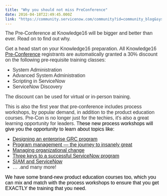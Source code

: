 ```yaml
---
title: "Why you should not miss PreConference"
date: 2016-04-18T22:49:45.000Z
link: "https://community.servicenow.com/community?id=community_blog&sys_id=fd6eeeaddbd0dbc01dcaf3231f96195c"
---
```

<p><span style="color: #303030; font-family: arial, helvetica, sans-serif; font-size: 12pt;">The Pre-Conference at Knowledge16 will be bigger and better than ever. Read on to find out why.</span></p><p></p><p style="color: #000000; font-family: Calibri, sans-serif;"><span style="font-family: arial, helvetica, sans-serif; color: #303030; font-size: 12pt;">Get a head start on your Knowledge16 preparation. All Knowledge16 <a title="owledge.servicenow.com/pre-con-training-course.html" href="http://knowledge.servicenow.com/pre-con-training-course.html">Pre-Conference</a> registrants are automatically granted a 30% discount on the following pre-requisite training classes:</span></p><p style="color: #000000; font-family: Calibri, sans-serif;"></p><ul><li><span style="font-family: arial, helvetica, sans-serif; color: #303030; font-size: 12pt;">System Administration</span></li><li><span style="font-family: arial, helvetica, sans-serif; color: #303030; font-size: 12pt;">Advanced System Administration</span></li><li><span style="font-family: arial, helvetica, sans-serif; color: #303030; font-size: 12pt;">Scripting in ServiceNow</span></li><li><span style="font-family: arial, helvetica, sans-serif; color: #303030; font-size: 12pt;">ServiceNow Discovery</span></li></ul><p></p><p><span style="color: #303030; font-family: arial, helvetica, sans-serif; font-size: 12pt;">The discount can be used for virtual or in-person training.</span></p><p></p><p><span style="font-family: arial, helvetica, sans-serif; color: #303030; font-size: 12pt;">This is also the first year that pre-conference includes process workshops, by popular demand, in addition to the product education courses. Pre-Con is no longer just for the techies, it's also a great learning opportunity for leaders. T<span style="color: #000000;">hese new process workshops will give you the opportunity to learn about topics like:<br/></span></span></p><p></p><ul><li><span style="font-family: arial, helvetica, sans-serif; color: #303030; font-size: 12pt;"><a title="nowledge16.servicenowevents.com/connect/sessionDetail.ww?SESSION_ID=2124" href="https://knowledge16.servicenowevents.com/connect/sessionDetail.ww?SESSION_ID=2124">Designing an enterprise GRC program</a></span></li><li><span style="font-family: arial, helvetica, sans-serif; color: #303030; font-size: 12pt;"><a title="nowledge16.servicenowevents.com/connect/sessionDetail.ww?SESSION_ID=2141" href="https://knowledge16.servicenowevents.com/connect/sessionDetail.ww?SESSION_ID=2141">Program management — the journey to insanely great</a></span></li><li><span style="font-family: arial, helvetica, sans-serif; color: #303030; font-size: 12pt;"><a title="nowledge16.servicenowevents.com/connect/sessionDetail.ww?SESSION_ID=2133" href="https://knowledge16.servicenowevents.com/connect/sessionDetail.ww?SESSION_ID=2133">Managing organizational change</a> </span></li><li><span style="font-family: arial, helvetica, sans-serif; color: #303030; font-size: 12pt;"><a title="nowledge16.servicenowevents.com/connect/sessionDetail.ww?SESSION_ID=2150" href="https://knowledge16.servicenowevents.com/connect/sessionDetail.ww?SESSION_ID=2150">Three keys to a successful ServiceNow program</a></span></li><li><span style="font-family: arial, helvetica, sans-serif; color: #303030; font-size: 12pt;"><a title="nowledge16.servicenowevents.com/connect/sessionDetail.ww?SESSION_ID=2149" href="https://knowledge16.servicenowevents.com/connect/sessionDetail.ww?SESSION_ID=2149">SIAM and ServiceNow</a></span></li><li><span style="font-family: arial, helvetica, sans-serif; color: #303030; font-size: 12pt;">… .and many more!</span></li></ul><p></p><p><span style="color: #000000; font-size: 12pt; font-family: arial, helvetica, sans-serif;">We have some brand-new product education courses too, which you can mix and match with the process workshops to ensure that you get EXACTLY the training that you need.</span></p>